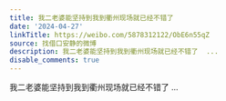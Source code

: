 ```yaml
---
title: 我二老婆能坚持到我到衢州现场就已经不错了
date: '2024-04-27'
linkTitle: https://weibo.com/5878312122/ObE6n55qZ
source: 找借口安静的微博
description: 我二老婆能坚持到我到衢州现场就已经不错了  ...
disable_comments: true
---
```

我二老婆能坚持到我到衢州现场就已经不错了  ...